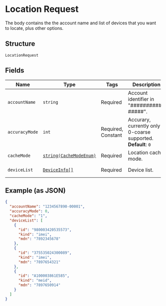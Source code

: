 
# Location Request

The body contains the the account name and list of devices that you want to locate, plus other options.

## Structure

`LocationRequest`

## Fields

| Name | Type | Tags | Description | Getter | Setter |
|  --- | --- | --- | --- | --- | --- |
| `accountName` | `string` | Required | Account identifier in "##########-#####". | getAccountName(): string | setAccountName(string accountName): void |
| `accuracyMode` | `int` | Required, Constant | Accurary, currently only 0-coarse supported.<br>**Default**: `0` | getAccuracyMode(): int | setAccuracyMode(int accuracyMode): void |
| `cacheMode` | [`string(CacheModeEnum)`](../../doc/models/cache-mode-enum.md) | Required | Location cache mode. | getCacheMode(): string | setCacheMode(string cacheMode): void |
| `deviceList` | [`DeviceInfo[]`](../../doc/models/device-info.md) | Required | Device list. | getDeviceList(): array | setDeviceList(array deviceList): void |

## Example (as JSON)

```json
{
  "accountName": "1234567890-00001",
  "accuracyMode": 0,
  "cacheMode": "1",
  "deviceList": [
    {
      "id": "980003420535573",
      "kind": "imei",
      "mdn": "7892345678"
    },
    {
      "id": "375535024300089",
      "kind": "imei",
      "mdn": "7897654321"
    },
    {
      "id": "A100003861E585",
      "kind": "meid",
      "mdn": "7897650914"
    }
  ]
}
```


